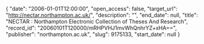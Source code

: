 {
  "date": "2006-01-01T12:00:00", 
  "open_access": false, 
  "target_url": "http://nectar.northampton.ac.uk/", 
  "description": "", 
  "end_date": null, 
  "title": "NECTAR : Northampton Electronic Collection of Theses And Research", 
  "record_id": "20060101T120000/mRHPVHJ1mvWhQnhrYZ+xHA==", 
  "publisher": "northampton.ac.uk", 
  "slug": 9175133, 
  "start_date": null
}

